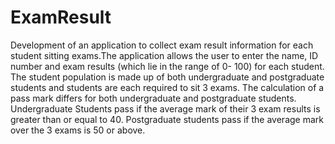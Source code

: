 # ExamResult
Development of an application to collect exam result information for each student sitting exams.The application allows the user to enter the name, ID number and exam results (which lie in the range of 0- 100) for each student. The student population is made up of both undergraduate and postgraduate students and students are each required to sit 3 exams. The calculation of a pass mark differs for both undergraduate and postgraduate students. Undergraduate Students pass if the average mark of their 3 exam results is greater than or equal to 40. Postgraduate students pass if the average mark over the 3 exams is 50 or above.
